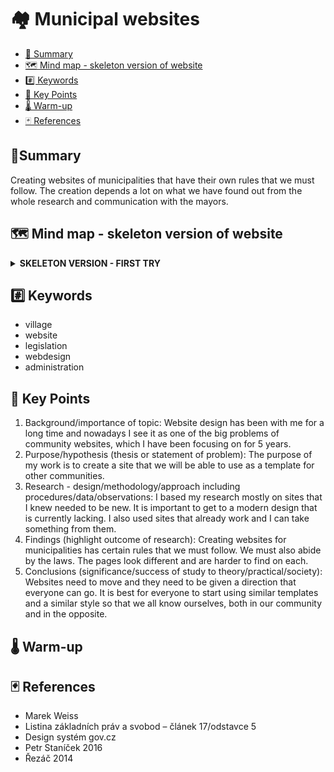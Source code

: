 # 🏘️ Municipal websites
- [📣 Summary](#summary)
- [🗺️ Mind map - skeleton version of website](#mind-map-skeleton-version-of-website)
- [#️⃣ Keywords](#keywords)
- [🔑 Key Points](#key-points)
- [🌡️ Warm-up](#warm-up)
- [🃏 References](#references)

## 📣Summary
Creating websites of municipalities that have their own rules that we must follow. The creation depends a lot on what we have found out from the whole research and communication with the mayors.

## 🗺️ Mind map - skeleton version of website
<details>
  <summary><b>SKELETON VERSION - FIRST TRY</b></summary>
  <img alt="SKELETON OF MUNICIPAL WEBSITE" src="https://gadzook.cz/wp-content/uploads/2022/04/Landing-Page-navrh.png">
</details>

## #️⃣ Keywords
- village
- website
- legislation
- webdesign
- administration

## 🔑 Key Points
1. Background/importance of topic: Website design has been with me for a long time and nowadays I see it as one of the big problems of community websites, which I have been focusing on for 5 years.
2. Purpose/hypothesis (thesis or statement of problem): The purpose of my work is to create a site that we will be able to use as a template for other communities.
3. Research - design/methodology/approach including procedures/data/observations: I based my research mostly on sites that I knew needed to be new. It is important to get to a modern design that is currently lacking. I also used sites that already work and I can take something from them.
4. Findings (highlight outcome of research): Creating websites for municipalities has certain rules that we must follow. We must also abide by the laws. The pages look different and are harder to find on each.
5. Conclusions (significance/success of study to theory/practical/society): Websites need to move and they need to be given a direction that everyone can go. It is best for everyone to start using similar templates and a similar style so that we all know ourselves, both in our community and in the opposite.

## 🌡️ Warm-up

## 🃏 References
- Marek Weiss
- Listina základních práv a svobod – článek 17/odstavce 5
- Design systém gov.cz 
- Petr Staníček 2016
- Řezáč 2014
